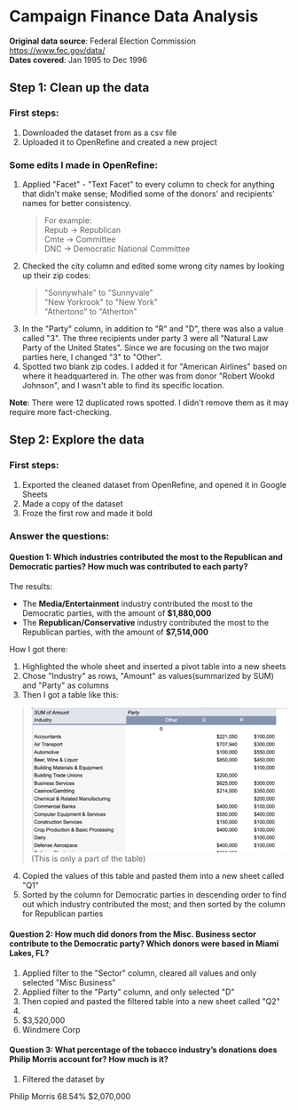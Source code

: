 # Campaign Finance Data Analysis
**Original data source**: Federal Election Commission https://www.fec.gov/data/ <br>
**Dates covered**: Jan 1995 to Dec 1996

## Step 1: Clean up the data

### First steps:
1. Downloaded the dataset from as a csv file
2. Uploaded it to OpenRefine and created a new project

### Some edits I made in OpenRefine:
1. Applied  "Facet" - "Text Facet" to every column to check for anything that didn't make sense; Modified some of the donors' and recipients' names for better consistency.<br>
   > For example: <br>
   Repub → Republican <br>
   Cmte → Committee <br>
   DNC → Democratic National Committee <br>
2. Checked the city column and edited some wrong city names by looking up their zip codes:
   > "Sonnywhale" to "Sunnyvale" <br>
   "New Yorkrook" to "New York" <br>
   "Athertono" to "Atherton" <br>
3. In the "Party" column, in addition to "R" and "D", there was also a value called "3". The three recipients under party 3 were all "Natural Law Party of the United States". Since we are focusing on the two major parties here, I changed "3" to "Other". <br>
4. Spotted two blank zip codes. I added it for "American Airlines" based on where it headquartered in. The other was from donor "Robert Wookd Johnson", and I wasn't able to find its specific location. 

**Note**: There were 12 duplicated rows spotted. I didn't remove them as it may require more fact-checking. 


## Step 2: Explore the data
### First steps:
1. Exported the cleaned dataset from OpenRefine, and opened it in Google Sheets
2. Made a copy of the dataset
3. Froze the first row and made it bold

### Answer the questions:
#### **Question 1**: Which industries contributed the most to the Republican and Democratic parties? How much was contributed to each party? 
The results:
* The **Media/Entertainment** industry contributed the most to the Democratic parties, with the amount of **$1,880,000**
* The **Republican/Conservative** industry contributed the most to the Republican parties, with the amount of **$7,514,000**

How I got there:
1. Highlighted the whole sheet and inserted a pivot table into a new sheets
2. Chose "Industry" as rows, "Amount" as values(summarized by SUM) and "Party" as columns
3. Then I got a table like this:
> !['Pivot table for question 1'](/pivot_q1.png)
(This is only a part of the table)
4. Copied the values of this table and pasted them into a new sheet called "Q1"
5. Sorted by the column for Democratic parties in descending order to find out which industry contributed the most; and then sorted by the column for Republican parties



												
#### **Question 2**: How much did donors from the Misc. Business sector contribute to the Democratic party? Which donors were based in Miami Lakes, FL? 
1. Applied filter to the "Sector" column, cleared all values and only selected "Misc Business"
2. Applied filter to the "Party" column, and only selected "D"
3. Then copied and pasted the filtered table into a new sheet called "Q2"
4. 
5. $3,520,000
6. Windmere Corp

#### **Question 3**: What percentage of the tobacco industry’s donations does Philip Morris account for? How much is it? 
1. Filtered the dataset by 


Philip Morris	68.54%	$2,070,000																							




